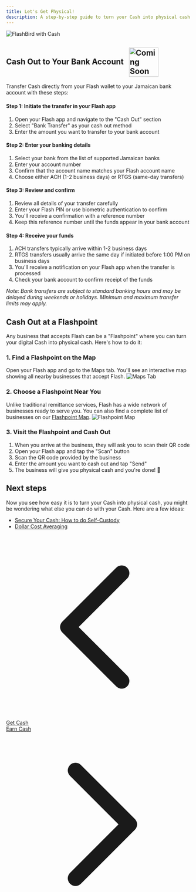 ```yaml
---
title: Let's Get Physical!
description: A step-by-step guide to turn your Cash into physical cash.
---
```

![FlashBird with Cash](/images/get-cash.jpeg)

## Cash Out to Your Bank Account <img src="https://png.pngtree.com/png-clipart/20221211/ourmid/pngtree-coming-soon-banner-png-image_6519489.png" alt="Coming Soon" style="height: 80px; display: inline-block; vertical-align: middle; margin-left: 10px;">

Transfer Cash directly from your Flash wallet to your Jamaican bank account with these steps:

#### Step 1: Initiate the transfer in your Flash app
1. Open your Flash app and navigate to the "Cash Out" section
2. Select "Bank Transfer" as your cash out method
3. Enter the amount you want to transfer to your bank account

#### Step 2: Enter your banking details
1. Select your bank from the list of supported Jamaican banks
2. Enter your account number
3. Confirm that the account name matches your Flash account name
4. Choose either ACH (1-2 business days) or RTGS (same-day transfers)

#### Step 3: Review and confirm
1. Review all details of your transfer carefully
2. Enter your Flash PIN or use biometric authentication to confirm
3. You'll receive a confirmation with a reference number
4. Keep this reference number until the funds appear in your bank account

#### Step 4: Receive your funds
1. ACH transfers typically arrive within 1-2 business days
2. RTGS transfers usually arrive the same day if initiated before 1:00 PM on business days
3. You'll receive a notification on your Flash app when the transfer is processed
4. Check your bank account to confirm receipt of the funds

*Note: Bank transfers are subject to standard banking hours and may be delayed during weekends or holidays. Minimum and maximum transfer limits may apply.*

## Cash Out at a Flashpoint

Any business that accepts Flash can be a "Flashpoint" where you can turn your digital Cash into physical cash. Here's how to do it:

### 1. Find a Flashpoint on the Map
Open your Flash app and go to the Maps tab. You'll see an interactive map showing all nearby businesses that accept Flash.
![Maps Tab](/images/badges/png/Screenshot-map.png)

### 2. Choose a Flashpoint Near You
Unlike traditional remittance services, Flash has a wide network of businesses ready to serve you. You can also find a complete list of businesses on our [Flashpoint Map](https://flashpoint.flashapp.me).
![Flashpoint Map](https://external-content.duckduckgo.com/iu/?u=https%3A%2F%2Fwww.lockedownseo.com%2Fwp-content%2Fuploads%2F2013%2F11%2Fadd-map-marker-google-maps.jpg&f=1&nofb=1&ipt=1e0378994a52e5316b86d378b31f725668d627bdfaffbaaf2d5f41a8d6777126&ipo=images)

### 3. Visit the Flashpoint and Cash Out
1. When you arrive at the business, they will ask you to scan their QR code
2. Open your Flash app and tap the "Scan" button
3. Scan the QR code provided by the business
4. Enter the amount you want to cash out and tap "Send"
5. The business will give you physical cash and you're done! 🤙


## Next steps

Now you see how easy it is to turn your Cash into physical cash, you might be wondering what else you can do with your Cash. 
Here are a few ideas:

-   [Secure Your Cash: How to do Self-Custody](guides/sweep-to-self-custody)
-   [Dollar Cost Averaging](guides/dca)

<!-- Navigation links -->
<div class="flex justify-between items-center mt-8 pt-4 border-t border-zinc-200 dark:border-zinc-700">
  <div class="w-1/3 text-left">
    <a href="get-cash" class="inline-flex items-center bg-purple-600 hover:bg-purple-700 text-white rounded-md transition-colors px-4 py-2 text-sm font-medium shadow-sm hover:shadow-md">
      <svg xmlns="http://www.w3.org/2000/svg" class="h-4 w-4 mr-2" fill="none" viewBox="0 0 24 24" stroke="currentColor">
        <path stroke-linecap="round" stroke-linejoin="round" stroke-width="2" d="M15 19l-7-7 7-7" />
      </svg>
      Get Cash
    </a>
  </div>
  <div class="w-1/3 text-center">
    <!-- Optional center content -->
  </div>
  <div class="w-1/3 text-right">
    <a href="earn" class="inline-flex items-center bg-purple-600 hover:bg-purple-700 text-white rounded-md transition-colors px-4 py-2 text-sm font-medium shadow-sm hover:shadow-md">
      Earn Cash
      <svg xmlns="http://www.w3.org/2000/svg" class="h-4 w-4 ml-2" fill="none" viewBox="0 0 24 24" stroke="currentColor">
        <path stroke-linecap="round" stroke-linejoin="round" stroke-width="2" d="M9 5l7 7-7 7" />
      </svg>
    </a>
  </div>
</div>